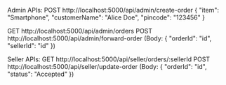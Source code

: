 Admin APIs:
POST http://localhost:5000/api/admin/create-order
{
"item": "Smartphone",
"customerName": "Alice Doe",
"pincode": "123456"
}

GET http://localhost:5000/api/admin/orders
POST http://localhost:5000/api/admin/forward-order (Body: { "orderId": "id", "sellerId": "id" })

Seller APIs:
GET http://localhost:5000/api/seller/orders/:sellerId
POST http://localhost:5000/api/seller/update-order (Body: { "orderId": "id", "status": "Accepted" })
